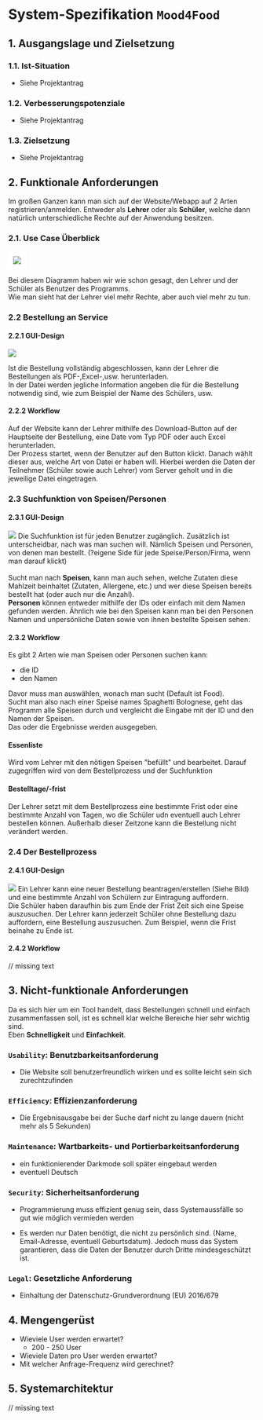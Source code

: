 # System-Spezifikation `Mood4Food`

## 1. Ausgangslage und Zielsetzung

### 1.1. Ist-Situation

- Siehe Projektantrag

### 1.2. Verbesserungspotenziale

- Siehe Projektantrag

### 1.3. Zielsetzung

- Siehe Projektantrag

## 2. Funktionale Anforderungen

Im großen Ganzen kann man sich auf der Website/Webapp auf 2 Arten registrieren/anmelden. Entweder als <strong>Lehrer</strong> oder als <strong>Schüler</strong>, welche dann natürlich unterschiedliche Rechte auf der Anwendung besitzen.

### 2.1. Use Case Überblick

<img src="./UseCaseDiagramm1.png" style="background-color:white; padding: 10px">

Bei diesem Diagramm haben wir wie schon gesagt, den Lehrer und der Schüler als Benutzer des Programms. </br>
Wie man sieht hat der Lehrer viel mehr Rechte, aber auch viel mehr zu tun.

### 2.2 Bestellung an Service

#### 2.2.1 <strong> GUI-Design </strong>

<img src="./orderMainSite.png">

Ist die Bestellung vollständig abgeschlossen, kann der Lehrer die Bestellungen als PDF-,Excel-,usw. herunterladen.</br>
In der Datei werden jegliche Information angeben die für die Bestellung notwendig sind, wie zum Beispiel der Name des Schülers, usw.

#### 2.2.2 <strong> Workflow </strong>

Auf der Website kann der Lehrer mithilfe des Download-Button auf der Hauptseite der Bestellung, eine Date vom Typ PDF oder auch Excel herunterladen.</br>
Der Prozess startet, wenn der Benutzer auf den Button klickt.
Danach wählt dieser aus, welche Art von Datei er haben will.
Hierbei werden die Daten der Teilnehmer (Schüler sowie auch Lehrer) vom Server geholt und in die jeweilige Datei eingetragen.

### 2.3 Suchfunktion von Speisen/Personen

#### 2.3.1 <strong> GUI-Design </strong>

<img src="./searchSite.png">
Die Suchfunktion ist für jeden Benutzer zugänglich. Zusätzlich ist unterscheidbar, nach was man suchen will. Nämlich Speisen und Personen, von denen man bestellt. (?eigene Side für jede Speise/Person/Firma, wenn man darauf klickt)</br></br>
Sucht man nach <strong>Speisen</strong>, kann man auch sehen, welche Zutaten diese Mahlzeit beinhaltet (Zutaten, Allergene, etc.) und wer diese Speisen bereits bestellt hat (oder auch nur die Anzahl).</br>
<strong>Personen</strong> können entweder mithilfe der IDs oder einfach mit dem Namen gefunden werden. Ähnlich wie bei den Speisen kann man bei den Personen Namen und unpersönliche Daten sowie von ihnen bestellte Speisen sehen. </br>

#### 2.3.2 <strong> Workflow </strong>

Es gibt 2 Arten wie man Speisen oder Personen suchen kann:

- die ID
- den Namen

Davor muss man auswählen, wonach man sucht (Default ist Food).</br>
Sucht man also nach einer Speise names Spaghetti Bolognese, geht das Programm alle Speisen durch und vergleicht die Eingabe mit der ID und den Namen der Speisen.<br>
Das oder die Ergebnisse werden ausgegeben.

#### <strong>Essenliste</strong>

Wird vom Lehrer mit den nötigen Speisen "befüllt" und bearbeitet. Darauf zugegriffen wird von dem Bestellprozess und der Suchfunktion

#### <strong>Bestelltage/-frist</strong>

Der Lehrer setzt mit dem Bestellprozess eine bestimmte Frist oder eine bestimmte Anzahl von Tagen, wo die Schüler udn eventuell auch Lehrer bestellen können. Außerhalb dieser Zeitzone kann die Bestellung nicht verändert werden.

### 2.4 Der Bestellprozess

#### 2.4.1 <strong> GUI-Design </strong>

<img src="CreateNewOrder.png">
Ein Lehrer kann eine neuer Bestellung beantragen/erstellen (Siehe Bild) und eine bestimmte Anzahl von Schülern zur Eintragung auffordern. </br>
Die Schüler haben daraufhin bis zum Ende der Frist Zeit sich eine Speise auszusuchen. Der Lehrer kann jederzeit Schüler ohne Bestellung dazu auffordern, eine Bestellung auszusuchen. Zum Beispiel, wenn die Frist beinahe zu Ende ist.

#### 2.4.2 <strong> Workflow </strong>

// missing text

## 3. Nicht-funktionale Anforderungen

Da es sich hier um ein Tool handelt, dass Bestellungen schnell und einfach zusammenfassen soll, ist es schnell klar welche Bereiche hier sehr wichtig sind.<br>
Eben <strong>Schnelligkeit</strong> und <strong>Einfachkeit</strong>.

### `Usability`: Benutzbarkeitsanforderung

- Die Website soll benutzerfreundlich wirken und es sollte leicht sein sich zurechtzufinden

### `Efficiency`: Effizienzanforderung

- Die Ergebnisausgabe bei der Suche darf nicht zu lange dauern (nicht mehr als 5 Sekunden)

### `Maintenance`: Wartbarkeits- und Portierbarkeitsanforderung

- ein funktionierender Darkmode soll später eingebaut werden
- eventuell Deutsch

### `Security`: Sicherheitsanforderung

- Programmierung muss effizient genug sein, dass Systemaussfälle so gut wie möglich vermieden werden

- Es werden nur Daten benötigt, die nicht zu persönlich sind. (Name, Email-Adresse, eventuell Geburtsdatum).
  Jedoch muss das System garantieren, dass die Daten der Benutzer durch Dritte mindesgeschützt ist.

### `Legal`: Gesetzliche Anforderung

- Einhaltung der Datenschutz-Grundverordnung (EU) 2016/679

## 4. Mengengerüst

- Wieviele User werden erwartet?
  - 200 - 250 User
- Wieviele Daten pro User werden erwartet?
- Mit welcher Anfrage-Frequenz wird gerechnet?

## 5. Systemarchitektur

// missing text
